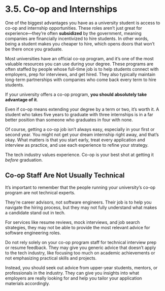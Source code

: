 # 3.5. Co-op and Internships

One of the biggest advantages you have as a university student is access to co-op and internship opportunities. These roles aren’t just great for experience—they’re often **subsidized** by the government, meaning companies are financially incentivized to hire students. In other words, being a student makes you cheaper to hire, which opens doors that won’t be there once you graduate.

Most universities have an official co-op program, and it’s one of the most valuable resources you can use during your degree. These programs are often staffed by people whose full-time job is to help students connect with employers, prep for interviews, and get hired. They also typically maintain long-term partnerships with companies who come back every term to hire students.

If your university offers a co-op program, **you should absolutely take advantage of it**.

Even if co-op means extending your degree by a term or two, it’s worth it. A student who takes five years to graduate with three internships is in a far better position than someone who graduates in four with none.

Of course, getting a co-op job isn’t always easy, especially in your first or second year. You might not get your dream internship right away, and that’s okay. What matters is that you start early, treat every application and interview as practice, and use each experience to refine your strategy.

The tech industry values experience. Co-op is your best shot at getting it _before_ graduation.

## Co-op Staff Are Not Usually Technical

It’s important to remember that the people running your university’s co-op program are not technical experts.

They’re career advisors, not software engineers. Their job is to help you navigate the hiring process, but they may not fully understand what makes a candidate stand out in tech.

For services like resume reviews, mock interviews, and job search strategies, they may not be able to provide the most relevant advice for software engineering roles.

Do not rely solely on your co-op program staff for technical interview prep or resume feedback. They may give you generic advice that doesn’t apply to the tech industry, like focusing too much on academic achievements or not emphasizing practical skills and projects.

Instead, you should seek out advice from upper-year students, mentors, or professionals in the industry. They can give you insights into what employers are really looking for and help you tailor your application materials accordingly.
